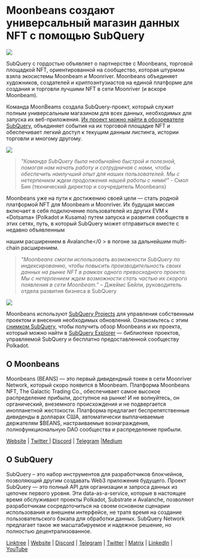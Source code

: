 # Moonbeans создают универсальный магазин данных NFT с помощью SubQuery

![](https://miro.medium.com/max/1400/0*WyB06V5POhvv7q4m)

SubQuery с гордостью объявляет о партнерстве с Moonbeans, торговой площадкой NFT, ориентированной на сообщество, которая штурмом взяла экосистемы Moonbeam и Moonriver. Moonbeans объединяет художников, создателей и криптоэнтузиастов на единой платформе для создания и торговли лучшими NFT в сети Moonriver (и вскоре Moonbeam).

Команда MoonBeams создала SubQuery-проект, который служит полным универсальным магазином для всех данных, необходимых для запуска их веб-приложения. [Их проект можно найти в обозревателе SubQuery](https://explorer.subquery.network/subquery/m00nbeans/marketplace-v3), объединяет события на их торговой площадке NFT и обеспечивает легкий доступ к текущим данным листинга, истории торговли и многому другому.

![](https://miro.medium.com/max/1400/0*j4M8qDAU12se05uX)

> _"Команда SubQuery была необычайно быстрой и полезной, помогая нам начать работу и сотрудничая с нами, чтобы обеспечить наилучший опыт для наших пользователей. Мы с нетерпением ждем продолжения нашей работы с ними!"_ - Смол Бин (технический директор и соучредитель Moonbeans)

Moonbeans уже на пути к достижению своей цели — стать родной платформой NFT для Moonbeam и Moonriver. Их будущая миссия включает в себя подключение пользователей из других EVM к «Dotsama» (Polkadot и Kusama) путем запуска и развития сообществ в этих сетях, путь, в который SubQuery может отправиться вместе с недавно объявленным

нашим расширением в Avalanche</0 > в погоне за дальнейшим multi-chain расширением.</p> 



> _"Moonbeans смогли использовать возможности SubQuery по индексированию, чтобы повысить производительность своих данных на рынке NFT в рамках одного превосходного проекта. Мы с нетерпением ждем возможности стать частью их скорого появления в сети Moonbeam."_ – Джеймс Бейли, руководитель отдела развития бизнеса в SubQuery

![](https://miro.medium.com/max/1400/0*-FlPYXDl_QKfz9s5)

Moonbeans используют [SubQuery Projects](https://project.subquery.network/) для управления собственным проектом и внесения необходимых обновлений. Ознакомьтесь с этим [снимком SubQuery](https://twitter.com/subquerynetwork/status/1497134283827339416?s=21), чтобы получить обзор Moonbeans и их проекта, который можно найти в [SubQuery Explorer](https://explorer.subquery.network/) — библиотеке проектов, управляемой SubQuery и бесплатно предоставленной сообществу Polkadot.



## О Moonbeans

Moonbeans (BEANS) — это первый дивидендный токен в сети Moonriver Network, который скоро появится в Moonbeam. Платформа Moonbeans NFT, The Galactic Trading Co., обеспечивает самое высокое распределение прибыли, доступное на рынке! И не волнуйтесь, он органический, внеземного происхождения и не подвергается инопланетной жестокости. Платформа предлагает беспрепятственные дивиденды в долларах США, автоматически выплачиваемые держателям $BEANS, настраиваемые вознаграждения, полнофункциональную DAO сообщества и распределение прибыли.

[Website](http://moonbeans.io/) | [Twitter ](https://twitter.com/MoonBeansIO)| [Discord](http://discord.gg/qqE9aBPzQ9) | [Telegram](http://t.me/moonbeansio) |[Medium](https://medium.com/@MoonBeans)



## О SubQuery

SubQuery – это набор инструментов для разработчиков блокчейнов, позволяющий другим создавать Web3 приложения будущего. Проект SubQuery — это полный API для организации и запроса данных из цепочек первого уровня. Эти data-as-a-service, которые в настоящее время обслуживают проекты Polkadot, Substrate и Avalanche, позволяют разработчикам сосредоточиться на своем основном сценарии использования и внешнем интерфейсе, не тратя время на создание пользовательского бэкапа для обработки данных. SubQuery Network предлагает такое же масштабируемое и надежное решение, но полностью децентрализованное.

[Linktree](https://linktr.ee/subquerynetwork) | [Website](https://subquery.network/) | [Discord](https://discord.com/invite/78zg8aBSMG) | [Telegram](https://t.me/subquerynetwork) | [Twitter](https://twitter.com/subquerynetwork) | [Matrix](https://matrix.to/#/#subquery:matrix.org) | [LinkedIn](https://www.linkedin.com/company/subquery) | [YouTube](https://www.youtube.com/channel/UCi1a6NUUjegcLHDFLr7CqLw)
